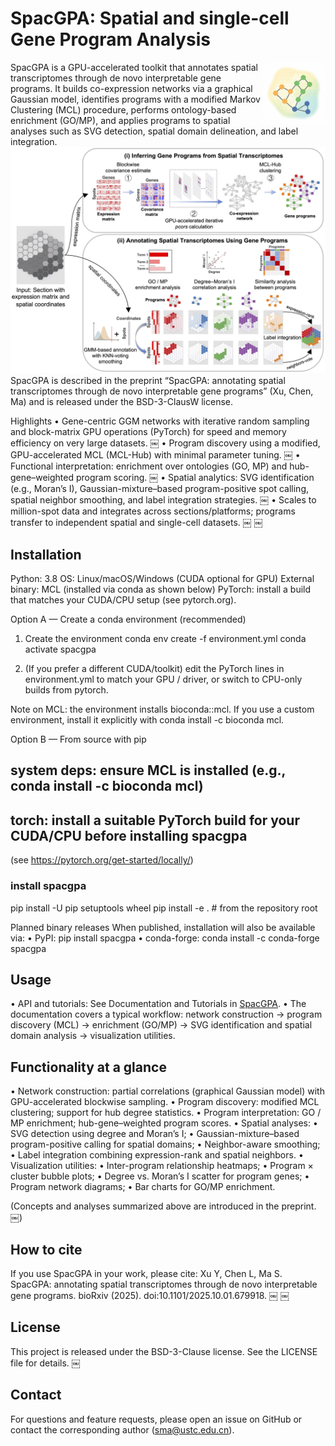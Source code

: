 
# SpacGPA: Spatial and single-cell Gene Program Analysis

<img src="assets/SpacGPA_Logo.png" alt="SpacGPA logo" align="right" width="100" />
SpacGPA is a GPU-accelerated toolkit that annotates spatial transcriptomes through de novo interpretable gene programs. It builds co-expression networks via a graphical Gaussian model, identifies programs with a modified Markov Clustering (MCL) procedure, performs ontology-based enrichment (GO/MP), and applies programs to spatial analyses such as SVG detection, spatial domain delineation, and label integration.
<img src="assets/SpacGPA_Workflow.png" alt="SpacGPA workflow" align="center bottom" width="600" />
SpacGPA is described in the preprint “SpacGPA: annotating spatial transcriptomes through de novo interpretable gene programs” (Xu, Chen, Ma) and is released under the BSD-3-ClausW license.


Highlights
 • Gene-centric GGM networks with iterative random sampling and block-matrix GPU operations (PyTorch) for speed and memory efficiency on very large datasets.  ￼
 • Program discovery using a modified, GPU-accelerated MCL (MCL-Hub) with minimal parameter tuning.  ￼
 • Functional interpretation: enrichment over ontologies (GO, MP) and hub-gene–weighted program scoring.  ￼
 • Spatial analytics: SVG identification (e.g., Moran’s I), Gaussian-mixture–based program-positive spot calling, spatial neighbor smoothing, and label integration strategies.  ￼
 • Scales to million-spot data and integrates across sections/platforms; programs transfer to independent spatial and single-cell datasets.  ￼  ￼

## Installation

Python: 3.8
OS: Linux/macOS/Windows (CUDA optional for GPU)
External binary: MCL (installed via conda as shown below)
PyTorch: install a build that matches your CUDA/CPU setup (see pytorch.org).

Option A — Create a conda environment (recommended)

1) Create the environment
conda env create -f environment.yml
conda activate spacgpa

2) (If you prefer a different CUDA/toolkit) edit the PyTorch lines in environment.yml
to match your GPU / driver, or switch to CPU-only builds from pytorch.

Note on MCL: the environment installs bioconda::mcl. If you use a custom environment, install it explicitly with
conda install -c bioconda mcl.

Option B — From source with pip

## system deps: ensure MCL is installed (e.g., conda install -c bioconda mcl)

## torch: install a suitable PyTorch build for your CUDA/CPU **before** installing spacgpa

(see <https://pytorch.org/get-started/locally/>)

### install spacgpa

pip install -U pip setuptools wheel
pip install -e .          # from the repository root

Planned binary releases
When published, installation will also be available via:
 • PyPI: pip install spacgpa
 • conda-forge: conda install -c conda-forge spacgpa

## Usage

 • API and tutorials: See Documentation and Tutorials in [SpacGPA](https://spacgpa.readthedocs.io).
 • The documentation covers a typical workflow: network construction → program discovery (MCL) → enrichment (GO/MP) → SVG identification and spatial domain analysis → visualization utilities.

## Functionality at a glance

 • Network construction: partial correlations (graphical Gaussian model) with GPU-accelerated blockwise sampling.
 • Program discovery: modified MCL clustering; support for hub degree statistics.
 • Program interpretation: GO / MP enrichment; hub-gene–weighted program scores.
 • Spatial analyses:
 • SVG detection using degree and Moran’s I;
 • Gaussian-mixture–based program-positive calling for spatial domains;
 • Neighbor-aware smoothing;
 • Label integration combining expression-rank and spatial neighbors.
 • Visualization utilities:
 • Inter-program relationship heatmaps;
 • Program × cluster bubble plots;
 • Degree vs. Moran’s I scatter for program genes;
 • Program network diagrams;
 • Bar charts for GO/MP enrichment.

(Concepts and analyses summarized above are introduced in the preprint.  ￼)

## How to cite

If you use SpacGPA in your work, please cite:
Xu Y, Chen L, Ma S. SpacGPA: annotating spatial transcriptomes through de novo interpretable gene programs. bioRxiv (2025). doi:10.1101/2025.10.01.679918.  ￼  ￼

## License

This project is released under the BSD-3-Clause license. See the LICENSE file for details.  ￼

## Contact

For questions and feature requests, please open an issue on GitHub or contact the corresponding author (<sma@ustc.edu.cn>).
